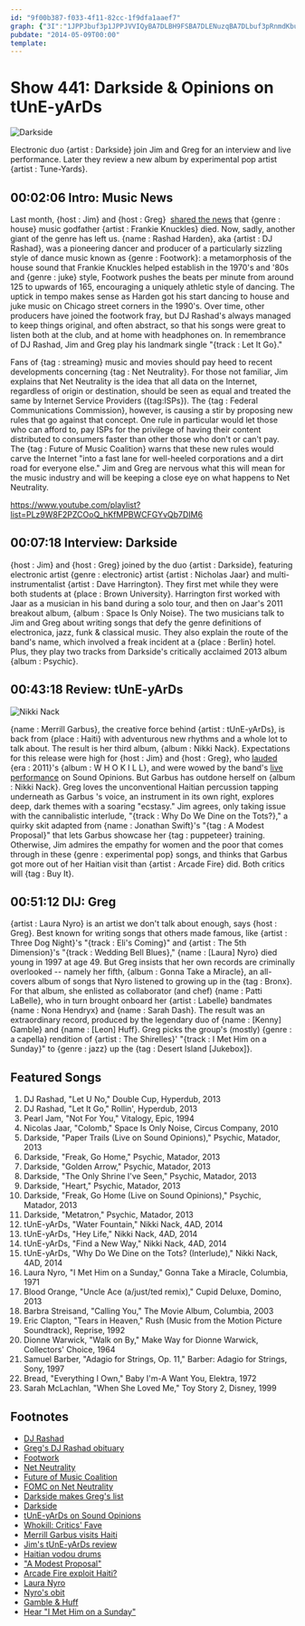 ```yaml
---
id: "9f00b387-f033-4f11-82cc-1f9dfa1aaef7"
graph: {"3I":"1JPPJbuf3p1JPPJVVIQyBA7DLBH9FSBA7DLENuzqBA7DLbuf3pRnmdKbuf3psHQrzyng12Xo7zjyng12wMw1yyng129sKFPyng12","C6":"","206":"BA4qKh9Wd8BA4qKr7BMtBA4qKD2RSzr7BMtvTVWPD2RSztLUuoBHplgvTVWP97qipX6cfd97qipBHm1GBHplglT0RzTr2ttlT0Rz","2DC":"BNAbhfJNdINpjFrfJNdI8BzrvBNAbhBAOPABNAbhBKcOfBNAbhBJ2yjNpjFrBJ2yjBJshlBJ2yjzZepA4gqiFBJ2yjBJ2yjq04beBJ2yjdAEsjdAEsjiZ7EENpjFrdAEsjiZ7EEq04be4gqiFiZ7EE4gqiFNpjFrNpjFrq04beBJshlNpjFrNpjFrzZepANpjFrUnBVxNpjFrjVH9KNpjFrqYVo9"}
pubdate: "2014-05-09T00:00"
template: 
---
```






# Show 441: Darkside & Opinions on tUnE-yArDs

![Darkside](https://static.soundopinions.org/images/2014/darkside_web.jpg)

Electronic duo {artist : Darkside} join Jim and Greg for an interview and live performance. Later they review a new album by experimental pop artist {artist : Tune-Yards}.



## 00:02:06 Intro: Music News

Last month, {host : Jim} and {host : Greg}  [shared the news](http://www.soundopinions.org/show/436) that {genre : house} music godfather {artist : Frankie Knuckles} died. Now, sadly, another giant of the genre has left us. {name : Rashad Harden}, aka {artist : DJ Rashad}, was a pioneering dancer and producer of a particularly sizzling style of dance music known as {genre : Footwork}: a metamorphosis of the house sound that Frankie Knuckles helped establish in the 1970's and '80s and {genre : juke} style, Footwork pushes the beats per minute from around 125 to upwards of 165, encouraging a uniquely athletic style of dancing. The uptick in tempo makes sense as Harden got his start dancing to house and juke music on Chicago street corners in the 1990's. Over time, other producers have joined the footwork fray, but DJ Rashad's always managed to keep things original, and often abstract, so that his songs were great to listen both at the club, and at home with headphones on. In remembrance of DJ Rashad, Jim and Greg play his landmark single "{track : Let It Go}."

Fans of {tag : streaming} music and movies should pay heed to recent developments concerning {tag : Net Neutrality}. For those not familiar, Jim explains that Net Neutrality is the idea that all data on the Internet, regardless of origin or destination, should be seen as equal and treated the same by Internet Service Providers ({tag:ISPs}). The {tag : Federal Communications Commission}, however, is causing a stir by proposing new rules that go against that concept. One rule in particular would let those who can afford to, pay ISPs for the privilege of having their content distributed to consumers faster than other those who don't or can't pay. The {tag : Future of Music Coalition} warns that these new rules would carve the Internet "into a fast lane for well-heeled corporations and a dirt road for everyone else." Jim and Greg are nervous what this will mean for the music industry and will be keeping a close eye on what happens to Net Neutrality.

https://www.youtube.com/playlist?list=PLz9W8F2PZCOoQ_hKfMPBWCFGYvQb7DIM6



## 00:07:18 Interview: Darkside

{host : Jim} and {host : Greg} joined by the duo {artist : Darkside}, featuring electronic artist {genre : electronic} artist {artist : Nicholas Jaar} and multi-instrumentalist {artist : Dave Harrington}. They first met while they were both students at {place : Brown University}. Harrington first worked with Jaar as a musician in his band during a solo tour, and then on Jaar's 2011 breakout album, {album : Space Is Only Noise}. The two musicians talk to Jim and Greg about writing songs that defy the genre definitions of electronica, jazz, funk & classical music. They also explain the route of the band's name, which involved a freak incident at a {place : Berlin} hotel. Plus, they play two tracks from Darkside's critically acclaimed 2013 album {album : Psychic}.



## 00:43:18 Review: tUnE-yArDs

![Nikki Nack](https://static.soundopinions.org/assets/441/2060.jpg)

{name : Merrill Garbus}, the creative force behind {artist : tUnE-yArDs}, is back from {place : Haiti} with adventurous new rhythms and a whole lot to talk about. The result is her third album, {album : Nikki Nack}. Expectations for this release were high for {host : Jim} and {host : Greg}, who [lauded](/show/315/)  {era : 2011}'s {album : W H O K I L L}, and were wowed by the band's [live performance](/show/294/) on Sound Opinions. But Garbus has outdone herself on {album : Nikki Nack}. Greg loves the unconventional Haitian percussion tapping underneath as Garbus 's voice, an instrument in its own right, explores deep, dark themes with a soaring "ecstasy." Jim agrees, only taking issue with the cannibalistic interlude, "{track : Why Do We Dine on the Tots?}," a quirky skit adapted from {name : Jonathan Swift}'s "{tag : A Modest Proposal}" that lets Garbus showcase her {tag : puppeteer} training. Otherwise, Jim admires the empathy for women and the poor that comes through in these {genre : experimental pop} songs, and thinks that Garbus got more out of her Haitian visit than {artist : Arcade Fire} did. Both critics will {tag : Buy It}.



## 00:51:12 DIJ: Greg

{artist : Laura Nyro} is an artist we don't talk about enough, says {host : Greg}. Best known for writing songs that others made famous, like {artist : Three Dog Night}'s "{track : Eli's Coming}" and {artist : The 5th Dimension}'s "{track : Wedding Bell Blues}," {name : [Laura] Nyro} died young in 1997 at age 49. But Greg insists that her own records are criminally overlooked  -- namely her fifth, {album : Gonna Take a Miracle}, an all-covers album of songs that Nyro listened to growing up in the {tag : Bronx}. For that album, she enlisted as collaborator (and chef) {name : Patti LaBelle}, who in turn brought onboard her {artist : Labelle} bandmates {name : Nona Hendryx} and {name : Sarah Dash}. The result was an extraordinary record, produced by the legendary duo of {name : [Kenny] Gamble} and {name : [Leon] Huff}. Greg picks the group's (mostly) {genre : a capella} rendition of {artist : The Shirelles}' "{track : I Met Him on a Sunday}" to {genre : jazz} up the {tag : Desert Island [Jukebox]}.



## Featured Songs

1. DJ Rashad, "Let U No," Double Cup, Hyperdub, 2013
2. DJ Rashad, "Let It Go," Rollin', Hyperdub, 2013
3. Pearl Jam, "Not For You," Vitalogy, Epic, 1994
4. Nicolas Jaar, "Colomb," Space Is Only Noise, Circus Company, 2010
5. Darkside, "Paper Trails (Live on Sound Opinions)," Psychic, Matador, 2013
6. Darkside, "Freak, Go Home," Psychic, Matador, 2013
7. Darkside, "Golden Arrow," Psychic, Matador, 2013
8. Darkside, "The Only Shrine I've Seen," Psychic, Matador, 2013
9. Darkside, "Heart," Psychic, Matador, 2013
10. Darkside, "Freak, Go Home (Live on Sound Opinions)," Psychic, Matador, 2013
11. Darkside, "Metatron," Psychic, Matador, 2013
12. tUnE-yArDs, "Water Fountain," Nikki Nack, 4AD, 2014
13. tUnE-yArDs, "Hey Life," Nikki Nack, 4AD, 2014
14. tUnE-yArDs, "Find a New Way," Nikki Nack, 4AD, 2014
15. tUnE-yArDs, "Why Do We Dine on the Tots? (Interlude)," Nikki Nack, 4AD, 2014
16. Laura Nyro, "I Met Him on a Sunday," Gonna Take a Miracle, Columbia, 1971
17. Blood Orange, "Uncle Ace (a/just/ted remix)," Cupid Deluxe, Domino, 2013
18. Barbra Streisand, "Calling You," The Movie Album, Columbia, 2003
19. Eric Clapton, "Tears in Heaven," Rush (Music from the Motion Picture Soundtrack), Reprise, 1992
20. Dionne Warwick, "Walk on By," Make Way for Dionne Warwick, Collectors' Choice, 1964
21. Samuel Barber, "Adagio for Strings, Op. 11," Barber: Adagio for Strings, Sony, 1997
22. Bread, "Everything I Own," Baby I'm-A Want You, Elektra, 1972
23. Sarah McLachlan, "When She Loved Me," Toy Story 2, Disney, 1999



## Footnotes

- [DJ Rashad]( https://www.facebook.com/pages/DJ-Rashad/152577002604)
- [Greg's DJ Rashad obituary](http://articles.chicagotribune.com/2014-04-28/entertainment/chi-dj-rashad-dead-20140427_1_house-music-footwork-juke)
- [Footwork](https://www.youtube.com/watch?v=JpHY8BiLcQs)
- [Net Neutrality](http://www.savetheinternet.com/net-neutrality-101)
- [Future of Music Coalition](http://www.futureofmusic.org/)
- [FOMC on Net Neutrality]( http://www.futureofmusic.org/blog/2014/04/24/fmc-statement-fcc-plan-create-internet-slow-lane)
- [Darkside makes Greg's list](http://www.soundopinions.org/show/419)
- [Darkside](http://www.darksideusa.com/)
- [tUnE-yArDs on Sound Opinions](http://www.soundopinions.org/show/294/)
- [Whokill: Critics' Fave](http://blogs.sfweekly.com/shookdown/2012/01/oaklands_tune-yards_wins_the_v.php)
- [Merrill Garbus visits Haiti](http://thetalkhouse.com/talks/merrill-garbus-tune-yards-talks-haiti-and-exploring-a-non-western-musical-tradition/)
- [Jim's tUnE-yArDs review](http://www.wbez.org/blogs/jim-derogatis/2014-05/tune-yards-delivers-its-third-gem-nikki-nack-110135)
- [Haitian vodou drums](http://en.wikipedia.org/wiki/Haitian_vodou_drumming)
- ["A Modest Proposal"](http://art-bin.com/art/omodest.html)
- [Arcade Fire exploit Haiti?](http://www.theatlantic.com/entertainment/archive/2013/11/arcade-fire-exploited-haiti-and-almost-no-one-noticed/281377/)
- [Laura Nyro](http://www.allmusic.com/artist/laura-nyro-mn0000137474/biography)
- [Nyro's obit](http://www.nytimes.com/1997/04/10/arts/laura-nyro-intense-balladeer-of-60-s-and-70-s-dies-at-49.html)
- [Gamble & Huff](http://rockhall.com/inductees/gamble-and-huff/bio/)
- [Hear "I Met Him on a Sunday"](https://www.youtube.com/watch?v=pb0Hz1xwR50&feature=kp)